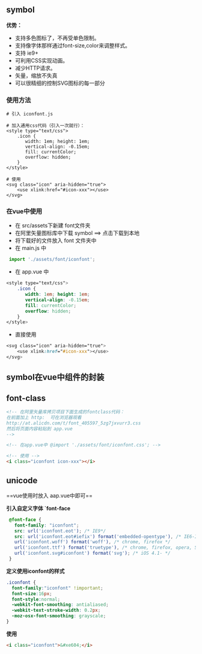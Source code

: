 ## symbol

**优势：**

- 支持多色图标了，不再受单色限制。
- 支持像字体那样通过font-size,color来调整样式。
- 支持 ie9+
- 可利用CSS实现动画。
- 减少HTTP请求。
- 矢量，缩放不失真
- 可以很精细的控制SVG图标的每一部分

### 使用方法

```shell
# 引入 iconfont.js

# 加入通用css代码（引入一次就行）：
<style type="text/css">
    .icon {
       width: 1em; height: 1em;
       vertical-align: -0.15em;
       fill: currentColor;
       overflow: hidden;
    }
</style>

# 使用
<svg class="icon" aria-hidden="true">
    <use xlink:href="#icon-xxx"></use>
</svg>
```

### 在vue中使用

+ 在 src/assets下新建 font文件夹
+ 在阿里矢量图标库中下载 symbol ==> 点击下载到本地
+ 将下载好的文件放入 font 文件夹中
+ 在 main.js 中

```javascript
 import './assets/font/iconfont';
```

+ 在 app.vue 中

```css
<style type="text/css">
    .icon {
       width: 1em; height: 1em;
       vertical-align: -0.15em;
       fill: currentColor;
       overflow: hidden;
    }
</style>
```

+ 直接使用

```css
<svg class="icon" aria-hidden="true">
    <use xlink:href="#icon-xxx"></use>
</svg>
```



## symbol在vue中组件的封装





## font-class

```html
<!-- 在阿里矢量库拷贝项目下面生成的fontclass代码：
在前面加上 http:  可在浏览器观看
http://at.alicdn.com/t/font_405597_5zg7jxvurr3.css
然后将页面内容粘贴到 app.vue
-->

<!-- 在app.vue中 @import './assets/font/iconfont.css'; -->

<!-- 使用 -->
<i class="iconfont icon-xxx"></i>
```



## unicode

==vue使用时放入 aap.vue中即可==

**引入自定义字体 `font-face**

```css
 @font-face {
   font-family: "iconfont";
   src: url('iconfont.eot'); /* IE9*/
   src: url('iconfont.eot#iefix') format('embedded-opentype'), /* IE6-IE8 */
   url('iconfont.woff') format('woff'), /* chrome, firefox */
   url('iconfont.ttf') format('truetype'), /* chrome, firefox, opera, Safari, Android, iOS 4.2+*/
   url('iconfont.svg#iconfont') format('svg'); /* iOS 4.1- */
 }
```

**定义使用iconfont的样式**

```css
.iconfont {
  font-family:"iconfont" !important;
  font-size:16px;
  font-style:normal;
  -webkit-font-smoothing: antialiased;
  -webkit-text-stroke-width: 0.2px;
  -moz-osx-font-smoothing: grayscale;
}
```

**使用**

```html
<i class="iconfont">&#xe604;</i>
```

